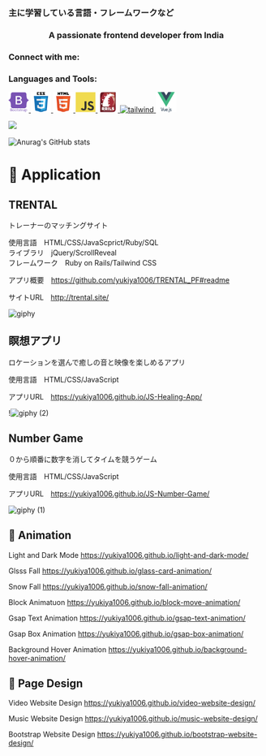 ### 主に学習している言語・フレームワークなど

<h3 align="center">A passionate frontend developer from India</h3>

<h3 align="left">Connect with me:</h3>
<p align="left">
</p>

<h3 align="left">Languages and Tools:</h3>
<p align="left"> <a href="https://getbootstrap.com" target="_blank" rel="noreferrer"> <img src="https://raw.githubusercontent.com/devicons/devicon/master/icons/bootstrap/bootstrap-plain-wordmark.svg" alt="bootstrap" width="40" height="40"/> </a> <a href="https://www.w3schools.com/css/" target="_blank" rel="noreferrer"> <img src="https://raw.githubusercontent.com/devicons/devicon/master/icons/css3/css3-original-wordmark.svg" alt="css3" width="40" height="40"/> </a> <a href="https://www.w3.org/html/" target="_blank" rel="noreferrer"> <img src="https://raw.githubusercontent.com/devicons/devicon/master/icons/html5/html5-original-wordmark.svg" alt="html5" width="40" height="40"/> </a> <a href="https://developer.mozilla.org/en-US/docs/Web/JavaScript" target="_blank" rel="noreferrer"> <img src="https://raw.githubusercontent.com/devicons/devicon/master/icons/javascript/javascript-original.svg" alt="javascript" width="40" height="40"/> </a> <a href="https://rubyonrails.org" target="_blank" rel="noreferrer"> <img src="https://raw.githubusercontent.com/devicons/devicon/master/icons/rails/rails-original-wordmark.svg" alt="rails" width="40" height="40"/> </a> <a href="https://tailwindcss.com/" target="_blank" rel="noreferrer"> <img src="https://www.vectorlogo.zone/logos/tailwindcss/tailwindcss-icon.svg" alt="tailwind" width="40" height="40"/> </a> <a href="https://vuejs.org/" target="_blank" rel="noreferrer"> <img src="https://raw.githubusercontent.com/devicons/devicon/master/icons/vuejs/vuejs-original-wordmark.svg" alt="vuejs" width="40" height="40"/> </a> </p>


![](https://github-readme-stats.vercel.app/api/top-langs/?username=yukiya1006&layout=compact&theme=dracula)
<!-- [![Top Langs](https://github-readme-stats.vercel.app/api/top-langs/?username=yukiya1006&=anuraghazra&langs_count=8)](https://github.com/anuraghazra/github-readme-stats) -->
![Anurag's GitHub stats](https://github-readme-stats.vercel.app/api?username=yukiya1006&=anuraghazra&theme=dark&show_icons=true)

# :tada: Application

## TRENTAL<br>

トレーナーのマッチングサイト

使用言語　HTML/CSS/JavaScprict/Ruby/SQL<br>
ライブラリ　jQuery/ScrollReveal<br>
フレームワーク　Ruby on Rails/Tailwind CSS

アプリ概要　https://github.com/yukiya1006/TRENTAL_PF#readme<br> 

サイトURL　http://trental.site/

![giphy](https://user-images.githubusercontent.com/96877368/167841420-2c128622-9a7c-4dda-87e7-6d9a203962f4.gif)



## 瞑想アプリ<br>

ロケーションを選んで癒しの音と映像を楽しめるアプリ

使用言語　HTML/CSS/JavaScript

アプリURL　https://yukiya1006.github.io/JS-Healing-App/

!![giphy (2)](https://user-images.githubusercontent.com/96877368/168256868-50cf4884-865b-4cad-9513-3550883281fd.gif)



## Number Game<br>

０から順番に数字を消してタイムを競うゲーム

使用言語　HTML/CSS/JavaScript

アプリURL　https://yukiya1006.github.io/JS-Number-Game/

![giphy (1)](https://user-images.githubusercontent.com/96877368/168252430-17d9845c-3463-4cd8-ad45-fd84d9241af5.gif)

## :tada: Animation

Light and Dark Mode
https://yukiya1006.github.io/light-and-dark-mode/

Glsss Fall
https://yukiya1006.github.io/glass-card-animation/

Snow Fall
https://yukiya1006.github.io/snow-fall-animation/

Block Animatuon
https://yukiya1006.github.io/block-move-animation/

Gsap Text Animation
https://yukiya1006.github.io/gsap-text-animation/

Gsap Box Animation
https://yukiya1006.github.io/gsap-box-animation/

Background Hover Animation
https://yukiya1006.github.io/background-hover-animation/

## :tada: Page Design
Video Website Design
https://yukiya1006.github.io/video-website-design/

Music Website Design
https://yukiya1006.github.io/music-website-design/

Bootstrap Website Design
https://yukiya1006.github.io/bootstrap-website-design/
